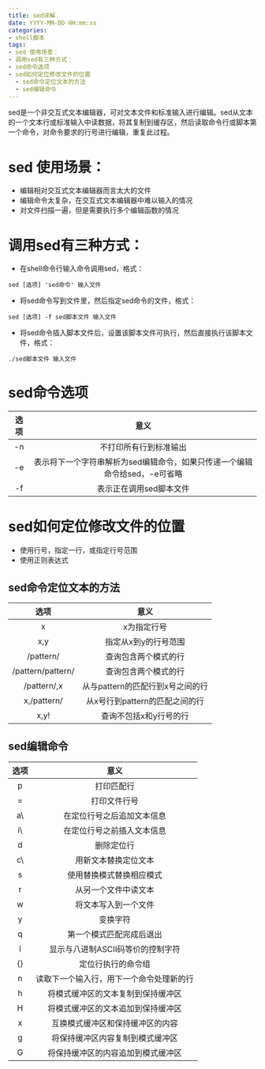 ```yaml
---
title: sed详解
date: YYYY-MM-DD HH:mm:ss
categories: 
- shell脚本
tags:
- sed 使用场景：
- 调用sed有三种方式：
- sed命令选项
- sed如何定位修改文件的位置
  - sed命令定位文本的方法
  - sed编辑命令
---
```

sed是一个非交互式文本编辑器，可对文本文件和标准输入进行编辑。sed从文本的一个文本行或标准输入中读数据，将其复制到缓存区，然后读取命令行或脚本第一个命令，对命令要求的行号进行编辑，重复此过程。

# sed 使用场景：

- 编辑相对交互式文本编辑器而言太大的文件
- 编辑命令太复杂，在交互式文本编辑器中难以输入的情况
- 对文件扫描一遍，但是需要执行多个编辑函数的情况

# 调用sed有三种方式：

- 在shell命令行输入命令调用sed，格式：

```
sed [选项] 'sed命令' 输入文件
```

- 将sed命令写到文件里，然后指定sed命令的文件，格式：

```
sed [选项] -f sed脚本文件 输入文件
```

- 将sed命令插入脚本文件后，设置该脚本文件可执行，然后直接执行该脚本文件，格式：

```
./sed脚本文件 输入文件
```

# sed命令选项

| 选项 |                             意义                             |
| :--: | :----------------------------------------------------------: |
|  -n  |                    不打印所有行到标准输出                    |
|  -e  | 表示将下一个字符串解析为sed编辑命令，如果只传递一个编辑命令给sed，-e可省略 |
|  -f  |                   表示正在调用sed脚本文件                    |

# sed如何定位修改文件的位置

- 使用行号，指定一行，或指定行号范围
- 使用正则表达式

## sed命令定位文本的方法

|       选项        |               意义               |
| :---------------: | :------------------------------: |
|         x         |           x为指定行号            |
|        x,y        |       指定从x到y的行号范围       |
|     /pattern/     |       查询包含两个模式的行       |
| /pattern/pattern/ |       查询包含两个模式的行       |
|    /pattern/,x    | 从与pattern的匹配行到x号之间的行 |
|    x,/pattern/    |  从x号行到pattern的匹配之间的行  |
|       x,y!        |      查询不包括x和y行号的行      |

## sed编辑命令

| 选项 |                   意义                   |
| :--: | :--------------------------------------: |
|  p   |                打印匹配行                |
|  =   |               打印文件行号               |
|  a\  |        在定位行号之后追加文本信息        |
|  i\  |        在定位行号之前插入文本信息        |
|  d   |                删除定位行                |
|  c\  |           用新文本替换定位文本           |
|  s   |         使用替换模式替换相应模式         |
|  r   |           从另一个文件中读文本           |
|  w   |           将文本写入到一个文件           |
|  y   |                 变换字符                 |
|  q   |         第一个模式匹配完成后退出         |
|  l   |    显示与八进制ASCII码等价的控制字符     |
|  {}  |            定位行执行的命令组            |
|  n   | 读取下一个输入行，用下一个命令处理新的行 |
|  h   |    将模式缓冲区的文本复制到保持缓冲区    |
|  H   |    将模式缓冲区的文本追加到保持缓冲区    |
|  x   |     互换模式缓冲区和保持缓冲区的内容     |
|  g   |     将保持缓冲区内容复制到模式缓冲区     |
|  G   |    将保持缓冲区的内容追加到模式缓冲区    |